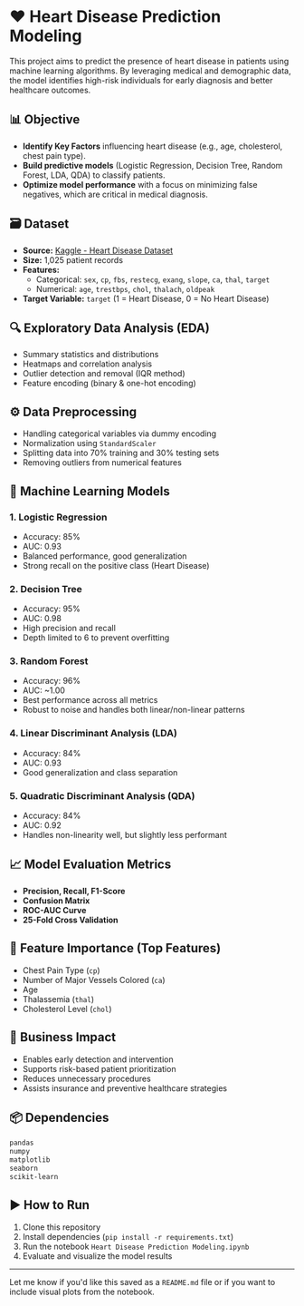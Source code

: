 # ❤️ Heart Disease Prediction Modeling

This project aims to predict the presence of heart disease in patients using machine learning algorithms. By leveraging medical and demographic data, the model identifies high-risk individuals for early diagnosis and better healthcare outcomes.

## 📊 Objective

- **Identify Key Factors** influencing heart disease (e.g., age, cholesterol, chest pain type).
- **Build predictive models** (Logistic Regression, Decision Tree, Random Forest, LDA, QDA) to classify patients.
- **Optimize model performance** with a focus on minimizing false negatives, which are critical in medical diagnosis.

## 🗃️ Dataset

- **Source:** [Kaggle - Heart Disease Dataset](https://www.kaggle.com/datasets/johnsmith88/heart-disease-dataset)
- **Size:** 1,025 patient records
- **Features:**
  - Categorical: `sex`, `cp`, `fbs`, `restecg`, `exang`, `slope`, `ca`, `thal`, `target`
  - Numerical: `age`, `trestbps`, `chol`, `thalach`, `oldpeak`
- **Target Variable:** `target` (1 = Heart Disease, 0 = No Heart Disease)

## 🔍 Exploratory Data Analysis (EDA)

- Summary statistics and distributions
- Heatmaps and correlation analysis
- Outlier detection and removal (IQR method)
- Feature encoding (binary & one-hot encoding)

## ⚙️ Data Preprocessing

- Handling categorical variables via dummy encoding
- Normalization using `StandardScaler`
- Splitting data into 70% training and 30% testing sets
- Removing outliers from numerical features

## 🧠 Machine Learning Models

### 1. **Logistic Regression**
- Accuracy: 85%
- AUC: 0.93
- Balanced performance, good generalization
- Strong recall on the positive class (Heart Disease)

### 2. **Decision Tree**
- Accuracy: 95%
- AUC: 0.98
- High precision and recall
- Depth limited to 6 to prevent overfitting

### 3. **Random Forest**
- Accuracy: 96%
- AUC: ~1.00
- Best performance across all metrics
- Robust to noise and handles both linear/non-linear patterns

### 4. **Linear Discriminant Analysis (LDA)**
- Accuracy: 84%
- AUC: 0.93
- Good generalization and class separation

### 5. **Quadratic Discriminant Analysis (QDA)**
- Accuracy: 84%
- AUC: 0.92
- Handles non-linearity well, but slightly less performant

## 📈 Model Evaluation Metrics

- **Precision, Recall, F1-Score**
- **Confusion Matrix**
- **ROC-AUC Curve**
- **25-Fold Cross Validation**

## 🔬 Feature Importance (Top Features)

- Chest Pain Type (`cp`)
- Number of Major Vessels Colored (`ca`)
- Age
- Thalassemia (`thal`)
- Cholesterol Level (`chol`)

## 💼 Business Impact

- Enables early detection and intervention
- Supports risk-based patient prioritization
- Reduces unnecessary procedures
- Assists insurance and preventive healthcare strategies

## 📦 Dependencies

```bash
pandas
numpy
matplotlib
seaborn
scikit-learn
```

## ▶️ How to Run

1. Clone this repository
2. Install dependencies (`pip install -r requirements.txt`)
3. Run the notebook `Heart Disease Prediction Modeling.ipynb`
4. Evaluate and visualize the model results

---

Let me know if you'd like this saved as a `README.md` file or if you want to include visual plots from the notebook.
